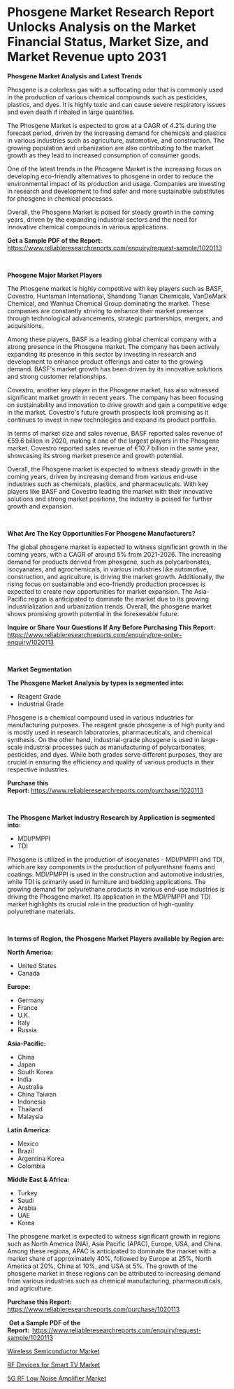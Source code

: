 <p><h1>Phosgene Market Research Report Unlocks Analysis on the Market Financial Status, Market Size, and Market Revenue upto 2031</h1></p><p><strong>Phosgene Market Analysis and Latest Trends</strong></p>
<p><p>Phosgene is a colorless gas with a suffocating odor that is commonly used in the production of various chemical compounds such as pesticides, plastics, and dyes. It is highly toxic and can cause severe respiratory issues and even death if inhaled in large quantities.</p><p>The Phosgene Market is expected to grow at a CAGR of 4.2% during the forecast period, driven by the increasing demand for chemicals and plastics in various industries such as agriculture, automotive, and construction. The growing population and urbanization are also contributing to the market growth as they lead to increased consumption of consumer goods.</p><p>One of the latest trends in the Phosgene Market is the increasing focus on developing eco-friendly alternatives to phosgene in order to reduce the environmental impact of its production and usage. Companies are investing in research and development to find safer and more sustainable substitutes for phosgene in chemical processes.</p><p>Overall, the Phosgene Market is poised for steady growth in the coming years, driven by the expanding industrial sectors and the need for innovative chemical compounds in various applications.</p></p>
<p><strong>Get a Sample PDF of the Report:&nbsp;</strong> <a href="https://www.reliableresearchreports.com/enquiry/request-sample/1020113">https://www.reliableresearchreports.com/enquiry/request-sample/1020113</a></p>
<p>&nbsp;</p>
<p><strong>Phosgene Major Market Players</strong></p>
<p><p>The Phosgene market is highly competitive with key players such as BASF, Covestro, Huntsman International, Shandong Tianan Chemicals, VanDeMark Chemical, and Wanhua Chemical Group dominating the market. These companies are constantly striving to enhance their market presence through technological advancements, strategic partnerships, mergers, and acquisitions.</p><p>Among these players, BASF is a leading global chemical company with a strong presence in the Phosgene market. The company has been actively expanding its presence in this sector by investing in research and development to enhance product offerings and cater to the growing demand. BASF's market growth has been driven by its innovative solutions and strong customer relationships.</p><p>Covestro, another key player in the Phosgene market, has also witnessed significant market growth in recent years. The company has been focusing on sustainability and innovation to drive growth and gain a competitive edge in the market. Covestro's future growth prospects look promising as it continues to invest in new technologies and expand its product portfolio.</p><p>In terms of market size and sales revenue, BASF reported sales revenue of €59.6 billion in 2020, making it one of the largest players in the Phosgene market. Covestro reported sales revenue of €10.7 billion in the same year, showcasing its strong market presence and growth potential.</p><p>Overall, the Phosgene market is expected to witness steady growth in the coming years, driven by increasing demand from various end-use industries such as chemicals, plastics, and pharmaceuticals. With key players like BASF and Covestro leading the market with their innovative solutions and strong market positions, the industry is poised for further growth and expansion.</p></p>
<p>&nbsp;</p>
<p><strong>What Are The Key Opportunities For Phosgene Manufacturers?</strong></p>
<p><p>The global phosgene market is expected to witness significant growth in the coming years, with a CAGR of around 5% from 2021-2026. The increasing demand for products derived from phosgene, such as polycarbonates, isocyanates, and agrochemicals, in various industries like automotive, construction, and agriculture, is driving the market growth. Additionally, the rising focus on sustainable and eco-friendly production processes is expected to create new opportunities for market expansion. The Asia-Pacific region is anticipated to dominate the market due to its growing industrialization and urbanization trends. Overall, the phosgene market shows promising growth potential in the foreseeable future.</p></p>
<p><strong>Inquire or Share Your Questions If Any Before Purchasing This Report:</strong> <a href="https://www.reliableresearchreports.com/enquiry/pre-order-enquiry/1020113">https://www.reliableresearchreports.com/enquiry/pre-order-enquiry/1020113</a></p>
<p>&nbsp;</p>
<p><strong>Market Segmentation</strong></p>
<p><strong>The Phosgene Market Analysis by types is segmented into:</strong></p>
<p><ul><li>Reagent Grade</li><li>Industrial Grade</li></ul></p>
<p><p>Phosgene is a chemical compound used in various industries for manufacturing purposes. The reagent grade phosgene is of high purity and is mostly used in research laboratories, pharmaceuticals, and chemical synthesis. On the other hand, industrial-grade phosgene is used in large-scale industrial processes such as manufacturing of polycarbonates, pesticides, and dyes. While both grades serve different purposes, they are crucial in ensuring the efficiency and quality of various products in their respective industries.</p></p>
<p><strong>Purchase this Report:&nbsp;</strong><a href="https://www.reliableresearchreports.com/purchase/1020113">https://www.reliableresearchreports.com/purchase/1020113</a></p>
<p>&nbsp;</p>
<p><strong>The Phosgene Market Industry Research by Application is segmented into:</strong></p>
<p><ul><li>MDI/PMPPI</li><li>TDI</li></ul></p>
<p><p>Phosgene is utilized in the production of isocyanates - MDI/PMPPI and TDI, which are key components in the production of polyurethane foams and coatings. MDI/PMPPI is used in the construction and automotive industries, while TDI is primarily used in furniture and bedding applications. The growing demand for polyurethane products in various end-use industries is driving the Phosgene market. Its application in the MDI/PMPPI and TDI market highlights its crucial role in the production of high-quality polyurethane materials.</p></p>
<p>&nbsp;</p>
<p><strong>In terms of Region, the Phosgene Market Players available by Region are:</strong></p>
<p>
    <p> <strong> North America: </strong>
        <ul>
            <li>United States</li>
            <li>Canada</li>
        </ul>
        </p> 
    <p> <strong> Europe: </strong>
        <ul>
            <li>Germany</li>
            <li>France</li>
            <li>U.K.</li>
            <li>Italy</li>
            <li>Russia</li>
        </ul>
        </p> 
    <p> <strong> Asia-Pacific: </strong>
        <ul>
            <li>China</li>
            <li>Japan</li>
            <li>South Korea</li>
            <li>India</li>
            <li>Australia</li>
            <li>China Taiwan</li>
            <li>Indonesia</li>
            <li>Thailand</li>
            <li>Malaysia</li>
        </ul>
        </p> 
    <p> <strong> Latin America: </strong>
        <ul>
            <li>Mexico</li>
            <li>Brazil</li>
            <li>Argentina Korea</li>
            <li>Colombia</li>
        </ul>
        </p> 
    <p> <strong> Middle East & Africa: </strong>
        <ul>
            <li>Turkey</li>
            <li>Saudi</li>
            <li>Arabia</li>
            <li>UAE</li>
            <li>Korea</li>
        </ul>
    </p>
    </p>
<p><p>The phosgene market is expected to witness significant growth in regions such as North America (NA), Asia Pacific (APAC), Europe, USA, and China. Among these regions, APAC is anticipated to dominate the market with a market share of approximately 40%, followed by Europe at 25%, North America at 20%, China at 10%, and USA at 5%. The growth of the phosgene market in these regions can be attributed to increasing demand from various industries such as chemical manufacturing, pharmaceuticals, and agriculture.</p></p>
<p><strong>Purchase this Report: </strong><a href="https://www.reliableresearchreports.com/purchase/1020113">https://www.reliableresearchreports.com/purchase/1020113</a></p>
<p>&nbsp;<strong>Get a Sample PDF of the Report:&nbsp;&nbsp;</strong><a href="https://www.reliableresearchreports.com/enquiry/request-sample/1020113">https://www.reliableresearchreports.com/enquiry/request-sample/1020113</a></p>
<p><strong></strong></p>
<p><p><a href="https://view.publitas.com/reportprime-1/wireless-semiconductor-market-size-growth-outlook-from-2023-to-2030-projecting-at-markets-trends-analysis-by-application-regional-outlook-and-revenue/">Wireless Semiconductor Market</a></p><p><a href="https://view.publitas.com/reportprime-1/global-rf-devices-for-smart-tv-market-size-and-market-trends-insights-and-projections-from-2023-to-2030/">RF Devices for Smart TV Market</a></p><p><a href="https://view.publitas.com/reportprime-1/5g-rf-low-noise-amplifier-market-challenges-opportunities-and-growth-drivers-and-major-market-players-forecasted-for-period-from-2023-2030/">5G RF Low Noise Amplifier Market</a></p></p>